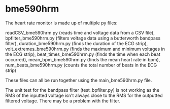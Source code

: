 # bme590hrm
The heart rate monitor is made up of multiple py files:

readCSV_bme590hrm.py (reads time and voltage data from a CSV file),
bpfilter_bme590hrm.py (filters voltage data using a butterworth bandpass filter),
duration_bme590hrm.py (finds the duration of the ECG strip),
volt_extremes_bme590hrm.py (finds the maximum and minimum voltages in the ECG strip),
beat_times_bme590hrm.py (finds the time when each beat occurred),
mean_bpm_bme590hrm.py (finds the mean heart rate in bpm),
num_beats_bme590hrm.py (counts the total number of beats in the ECG strip)

These files can all be run together using the main_bme590hrm.py file. 

The unit test for the bandpass filter (test_bpfilter.py) is not working as the RMS of the inputted voltage isn't always close to the RMS for the outputted filtered voltage. There may be a problem with the filter. 
